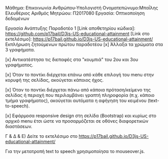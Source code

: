 Μάθημα: Επικοινωνία Ανθρώπου-Υπολογιστή
Ονοματεπώνυμο:Μπαΐλης Ελευθέριος
Αριθμός Μητρώου: Π2017080
Εργασία: Οπτικοποίηση δεδομένων







Εργασία Ανάπτυξης
Παραδοτέο 1
[Link αποθετηρίου κώδικα]: https://github.com/p17bail/D3js-US-educational-attainment
[Link στο εκτελέσιμο]: https://p17bail.github.io/D3js-US-educational-attainment/
Εκπλήρωση ζητούμενων πρώτου παραδοτέου
[x] Άλλαξα τα χρώματα στα 3 γραφήματα.

[x] Αντικατέστησα τις διεπαφές στα "κουμπιά" του 2ου και 3ου γραφήματος.

[x] Όταν το ποντίκι διέρχεται επάνω από κάθε επιλογή του menu στην κορυφή της σελίδας, ακούγεται κάποιος ήχος.

[x] Όταν το ποντίκι διέρχεται πάνω από κάποια πρόταση/κείμενο της σελίδας ή περιοχή που περιλαμβάνει γραπτή πληροφορία (π.χ. κάποιο τμήμα γραφήματος), ακούγεται αυτόματα η αφήγηση του κειμένου (text-to-speech).

[x] Εφάρμοσα responsive design στη σελίδα (Bootstrap) και κυρίως στο αρχικό menu έτσι ώστε να προσαρμόζεται σε οθόνες διαφορετικών διαστάσεων.

Γ & Δ & Ε) Δείτε το εκτελέσιμο στο https://p17bail.github.io/D3js-US-educational-attainment/

Για την μετατροπή text to speech χρησιμοποίησα το mouseover.js.
